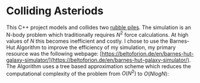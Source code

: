 # Colliding Asteriods
This C++ project models and collides two [rubble piles](https://en.wikipedia.org/wiki/Rubble_pile). The simulation is an N-body problem which traditionally requires $N^2$ force calculations. At high values of $N$ this becomes inefficient and costly. I chose to use the Barnes-Hut Algorithm to improve the efficiency of my simulation, my primary resource was the following webpage: [https://beltoforion.de/en/barnes-hut-galaxy-simulator/](https://beltoforion.de/en/barnes-hut-galaxy-simulator/). The Algorithm uses a tree based approximation scheme which reduces the computational complexity of the problem from $O(N^2)$ to $O(N log N)$:
